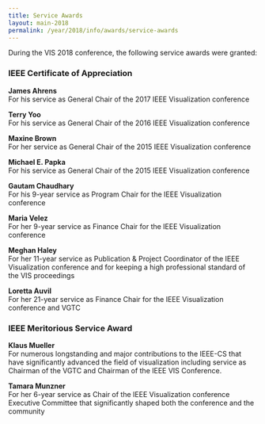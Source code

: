 ```yaml
---
title: Service Awards
layout: main-2018
permalink: /year/2018/info/awards/service-awards
---
```


During the VIS 2018 conference, the following service awards were granted:


### IEEE Certificate of Appreciation

**James Ahrens**  
For his service as General Chair of the 2017 IEEE Visualization conference

**Terry Yoo**  
For his service as General Chair of the 2016 IEEE Visualization conference

**Maxine Brown**  
For her service as General Chair of the 2015 IEEE Visualization conference

**Michael E. Papka**  
For his service as General Chair of the 2015 IEEE Visualization conference

**Gautam Chaudhary**  
For his 9-year service as Program Chair for the IEEE Visualization
conference

**Maria Velez**  
For her 9-year service as Finance Chair for the IEEE Visualization
conference

**Meghan Haley**  
For her 11-year service as Publication & Project Coordinator of  the
IEEE Visualization conference and for keeping a high professional
standard of the VIS proceedings

**Loretta Auvil**  
For her 21-year service as Finance Chair for the IEEE Visualization
conference and VGTC


### IEEE Meritorious Service Award

**Klaus Mueller**  
For numerous longstanding and major contributions to the IEEE-CS that
have significantly advanced the field of visualization including service
as Chairman of the VGTC and Chairman of the IEEE VIS Conference.

**Tamara Munzner**  
For her 6-year service as Chair of the IEEE Visualization conference
Executive Committee that significantly shaped both the conference and
the community
